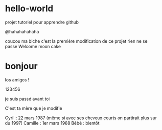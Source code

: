 # hello-world
projet tutoriel pour apprendre github

@hahahahahaha

coucou ma biche c'est la première modification de ce projet
rien ne se passe
Welcome moon cake

# bonjour

los amigos !

123456

je suis passé avant toi

C'est ta mère que je modifie

Cyril : 22 mars 1987 (même si avec ses cheveux courts on partirait plus sur du 1997)
Camille : 1er mars 1988
Bébé : bientôt

